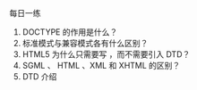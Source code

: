 每日一练

1. DOCTYPE 的作用是什么？
2. 标准模式与兼容模式各有什么区别？
3. HTML5 为什么只需要写 <!DOCTYPE HTML>，而不需要引入 DTD？
4. SGML 、 HTML 、XML 和 XHTML 的区别？
5. DTD 介绍

